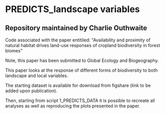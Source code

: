# PREDICTS_landscape variables

## Repository maintained by Charlie Outhwaite

Code associated with the paper entitiled: "Availability and proximity of natural habitat drives land-use responses of cropland biodiversity in forest biomes"

Note, this paper has been submitted to Global Ecology and Biogeography. 



This paper looks at the response of different forms of biodiversity to both landscape and local variables. 


The starting dataset is available for download from figshare (link to be added upon publication).

Then, starting from script 1_PREDICTS_DATA it is possible to recreate all analyses as well as reproducing the plots presented in the paper. 



